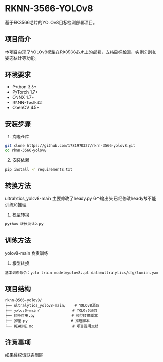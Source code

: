 # RKNN-3566-YOLOv8

基于RK3566芯片的YOLOv8目标检测部署项目。

## 项目简介

本项目实现了YOLOv8模型在RK3566芯片上的部署，支持目标检测、实例分割和姿态估计等功能。

## 环境要求

- Python 3.8+
- PyTorch 1.7+
- ONNX 1.7+
- RKNN-Toolkit2
- OpenCV 4.5+

## 安装步骤

1. 克隆仓库
```bash
git clone https://github.com/1781978327/rknn-3566-yolov8.git
cd rknn-3566-yolov8
```

2. 安装依赖
```bash
pip install -r requirements.txt
```

## 转换方法
ultralytics_yolov8-main
主要修改了heady.py     6个输出头
已经修改heady故不能训练和推理
1. 模型转换
```bash    
python 转换测试2.py    
```

## 训练方法
 yolov8-main   负责训练
1. 模型转换
```bash    
基本训练命令：yolo train model=yolov8s.pt data=ultralytics/cfg/lumian.yaml epochs=20 imgsz=640 batch=8
```
## 项目结构

```
rknn-3566-yolov8/
├── ultralytics_yolov8-main/    # YOLOv8源码
├── yolov8-main/               # YOLOv8源码
├── 转换可用.py                 # 模型转换脚本
├── 推理.py                    # 推理脚本
└── README.md                  # 项目说明文档
```

## 注意事项
如果侵权请联系删除